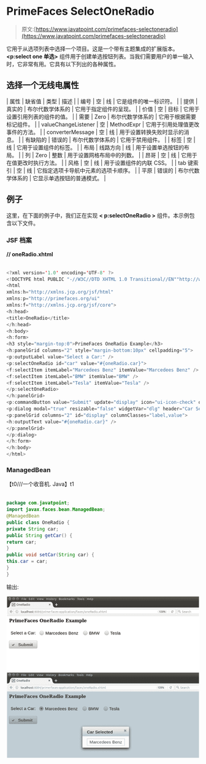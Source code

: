 # PrimeFaces SelectOneRadio

> 原文:[https://www.javatpoint.com/primefaces-selectoneradio](https://www.javatpoint.com/primefaces-selectoneradio)

它用于从选项列表中选择一个项目。这是一个带有主题集成的扩展版本。**<p:select one 单选>** 组件用于创建单选按钮列表。当我们需要用户的单一输入时，它非常有用。它具有以下列出的各种属性。

## 选择一个无线电属性

| 属性 | 缺省值 | 类型 | 描述 |
| 编号 | 空 | 线 | 它是组件的唯一标识符。 |
| 提供 | 真实的 | 布尔代数学体系的 | 它用于指定组件的呈现。 |
| 价值 | 空 | 目标 | 它用于设置引用列表的组件的值。 |
| 需要 | Zero | 布尔代数学体系的 | 它用于根据需要标记组件。 |
| valueChangeListener | 空 | MethodExpr | 它用于引用处理值更改事件的方法。 |
| converterMessage | 空 | 线 | 用于设置转换失败时显示的消息。 |
| 有缺陷的 | 错误的 | 布尔代数学体系的 | 它用于禁用组件。 |
| 标签 | 空 | 线 | 它用于设置组件的标签。 |
| 布局 | 线路方向 | 线 | 用于设置单选按钮的布局。 |
| 列 | Zero | 整数 | 用于设置网格布局中的列数。 |
| 昂哥 | 空 | 线 | 它用于在值更改时执行方法。 |
| 风格 | 空 | 线 | 用于设置组件的内联 CSS。 |
| tab 键索引 | 空 | 线 | 它指定选项卡导航中元素的选项卡顺序。 |
| 平原 | 错误的 | 布尔代数学体系的 | 它显示单选按钮的普通模式。 |

## 例子

这里，在下面的例子中，我们正在实现 **< p:selectOneRadio >** 组件。本示例包含以下文件。

### JSF 档案

**// oneRadio.xhtml**

```java

<?xml version='1.0' encoding='UTF-8' ?>
<!DOCTYPE html PUBLIC "-//W3C//DTD XHTML 1.0 Transitional//EN""http://www.w3.org/TR/xhtml1/DTD/xhtml1-transitional.dtd">
<html 
xmlns:h="http://xmlns.jcp.org/jsf/html"
xmlns:p="http://primefaces.org/ui"
xmlns:f="http://xmlns.jcp.org/jsf/core">
<h:head>
<title>OneRadio</title>
</h:head>
<h:body>
<h:form>
<h3 style="margin-top:0">PrimeFaces OneRadio Example</h3>
<h:panelGrid columns="2" style="margin-bottom:10px" cellpadding="5">
<p:outputLabel value="Select a Car:" />
<p:selectOneRadio id="car" value="#{oneRadio.car}">
<f:selectItem itemLabel="Marcedees Benz" itemValue="Marcedees Benz" />
<f:selectItem itemLabel="BMW" itemValue="BMW" />
<f:selectItem itemLabel="Tesla" itemValue="Tesla" />
</p:selectOneRadio>
</h:panelGrid>
<p:commandButton value="Submit" update="display" icon="ui-icon-check" oncomplete="PF('dlg').show()"/>
<p:dialog modal="true" resizable="false" widgetVar="dlg" header="Car Selected" showEffect="clip">
<p:panelGrid columns="2" id="display" columnClasses="label,value">
<h:outputText value="#{oneRadio.car}" />
</p:panelGrid>
</p:dialog>
</h:form>
</h:body>
</html>

```

### ManagedBean

【t0///一个收音机. Java】t1

```java

package com.javatpoint;
import javax.faces.bean.ManagedBean;
@ManagedBean
public class OneRadio {
private String car;
public String getCar() {
return car;
}
public void setCar(String car) {
this.car = car;
}
}

```

输出:

![PrimeFaces SelectOneRadio 1](img/7752063e79f1c3de5e13656b998715ba.png)
![PrimeFaces SelectOneRadio 2](img/3a4290166cd22324776ec127bd9d502e.png)